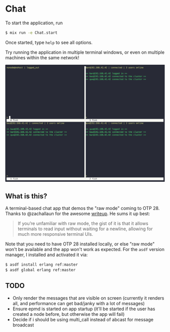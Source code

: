 # Chat

To start the application, run

```bash
$ mix run -e Chat.start
```

Once started, type `help` to see all options.

Try running the application in multiple terminal windows, or even on multiple machines within the same network!

![Demo](https://github.com/spencerolson/chat/raw/main/priv/static/images/demo.gif)

## What is this?

A terminal-based chat app that demos the "raw mode" coming to OTP 28. Thanks to @zachallaun for the awesome [writeup](https://elixirforum.com/t/raw-terminal-mode-coming-to-otp-28/67491). He sums it up best:

> If you’re unfamiliar with raw mode, the gist of it is that it allows terminals to read input without waiting for a newline, allowing for much more responsive terminal UIs.

Note that you need to have OTP 28 installed locally, or else "raw mode" won't be available and the app won't work as expected. For the `asdf` version manager, I installed and activated it via:

```bash
$ asdf install erlang ref:master
$ asdf global erlang ref:master
```

## TODO
- Only render the messages that are visible on screen (currently it renders all, and performance can get bad/janky with a lot of messages)
- Ensure epmd is started on app startup (it'll be started if the user has created a node before, but otherwise the app will fail)
- Decide if i should be using multi_call instead of abcast for message broadcast
